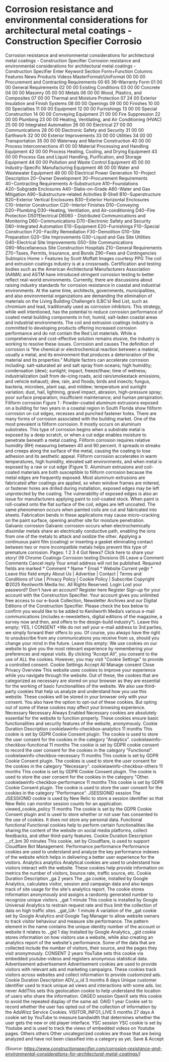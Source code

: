 # Corrosion resistance and environmental considerations for architectural metal coatings - Construction Specifier Corrosio

Corrosion resistance and environmental considerations for architectural metal coatings - Construction Specifier Corrosion resistance and environmental considerations for architectural metal coatings - Construction Specifier Enter Keyword Section Form+Function Columns Features News Products Videos MasterFormat/UniFormat 00 00 00 Procurement and Contracting Requirements 00 65 36–Warranty Form 01 00 00 General Requirements 02 00 00 Existing Conditions 03 00 00 Concrete 04 00 00 Masonry 05 00 00 Metals 06 00 00 Wood, Plastics, and Composites 07 00 00 Thermal and Moisture Protection 07 24 00 Exterior Insulation and Finish Systems 08 00 00 Openings 09 00 00 Finishes 10 00 00 Specialties 11 00 00 Equipment 12 00 00 Furnishings 13 00 00 Special Construction 14 00 00 Conveying Equipment 21 00 00 Fire Suppression 22 00 00 Plumbing 23 00 00 Heating, Ventilating, and Air Conditioning (HVAC) 25 00 00 Integrated Automation 26 00 00 Electrical 27 00 00 Communications 28 00 00 Electronic Safety and Security 31 00 00 Earthwork 32 00 00 Exterior Improvements 33 00 00 Utilities 34 00 00 Transportation 35 00 00 Waterway and Marine Construction 40 00 00 Process Interconnections 41 00 00 Material Processing and Handling Equipment 42 00 00 Process Heating, Cooling, and Drying Equipment 43 00 00 Process Gas and Liquid Handling, Purification, and Storage Equipment 44 00 00 Pollution and Waste Control Equipment 45 00 00 Industry-Specific Manufacturing Equipment 46 00 00 Water and Wastewater Equipment 48 00 00 Electrical Power Generation 10−Project Description 20−Owner Development 30−Procurement Requirements 40−Contracting Requirements A-Substructure A10−Foundations A20−Subgrade Enclosures A40−Slabs-on-Grade A60−Water and Gas Mitigation A90−Substructure-related Activities B-Shell B10−Superstructure B20−Exterior Vertical Enclosures B30−Exterior Horizontal Enclosures C10−Interior Construction C20−Interior Finishes D10−Conveying D20−Plumbing D30−Heating, Ventilation, and Air-conditioning D40−Fire Protection D50?Electrical D6060 - Distributed Communications and Monitoring D60−Communications D70−Electronic Safety and Security D80−Integrated Automation E10−Equipment E20−Furnishings F10−Special Construction F20−Facility Remediation F30−Demolition G10−Site Preparation G20−Site Improvements G30−Liquid and Gas Site Utilities G40−Electrical Site Improvements G50−Site Communications G90−Miscellaneous Site Construction Hospitals Z10−General Requirements Z70−Taxes, Permits, Insurance, and Bonds Z90−Fees and Contingencies Subtopics Home > Features by Scott Moffatt Images courtesy PPG The coil and extrusion coatings industry is at a crossroads. Certification and testing bodies such as the American Architectural Manufacturers Association (AAMA) and ASTM have introduced stringent corrosion testing to better reflect real-world environments. Currently, there are discussions about raising industry standards for corrosion resistance in coastal and industrial environments. At the same time, architects, governments, municipalities, and also environmental organizations are demanding the elimination of materials on the Living Building Challenge’s (LBC’s) Red List, such as chromium and lead, traditionally used as corrosion inhibitors. This strategy, while well intentioned, has the potential to reduce corrosion performance of coated metal building components in hot, humid, salt-laden coastal areas and industrial environments. The coil and extrusion coatings industry is committed to developing products offering increased corrosion performance and do not contain the Red List materials. While a comprehensive and cost-effective solution remains elusive, the industry is working to resolve these issues. Corrosion and causes The definition of corrosion is “the chemical or electrochemical reaction between a material, usually a metal, and its environment that produces a deterioration of the material and its properties.” Multiple factors can accelerate corrosion including: salt-saturated air and salt spray from oceans; high humidity; condensation (dew); sunlight; impact, freeze/thaw; time of wetness; industrialization (salt from de-icing roads, acid rain/smokestack emissions, and vehicle exhaust); dew, rain, and floods; birds and insects; fungus, bacteria, microbes, plant sap, and mildew; temperature and sunlight variation; dust, hail, lightning, gravel impact, abrasion, high-pressure spray; poor surface preparation; insufficient maintenance; and human perspiration. Filiform corrosion Figure 1 : Powder-coated aluminum extrusions exposed on a building for two years in a coastal region in South Florida show filiform corrosion on cut edges, recesses and punched fastener holes. There are many forms of corrosion associated with the building market. One of the most prevalent is filiform corrosion. It mostly occurs on aluminum substrates. This type of corrosion begins when a substrate metal is exposed by a deep scratch, or when a cut edge enables moisture to penetrate beneath a metal coating. Filiform corrosion requires relative humidity (RH) measuring between 40 and 90 percent. It spreads in streaks and creeps along the surface of the metal, causing the coating to lose adhesion and its aesthetic appeal. Filiform corrosion accelerates in warm temperatures, high humidity, elevated salt environments, and when metal is exposed by a raw or cut edge (Figure 1). Aluminum extrusions and coil-coated materials are both susceptible to filiform corrosion because the metal edges are frequently exposed. Most aluminum extrusions are fabricated after coatings are applied, so when window frames are mitered, or fastener holes are drilled during installation, exposed edges may be left unprotected by the coating. The vulnerability of exposed edges is also an issue for manufacturers applying paint to coil-coated stock. When paint is roll-coated onto the flat surface of the coil, edges are left uncoated. The same phenomenon occurs when painted coils are cut and fabricated into sheets. Fabrication bends in these applications may cause micro-cracking on the paint surface, opening another site for moisture penetration. Galvanic corrosion Galvanic corrosion occurs when electrochemically dissimilar metals share an electrically conductive path, enabling the ions from one of the metals to attack and oxidize the other. Applying a continuous paint film (coating) or inserting a gasket eliminating contact between two or more incompatible metals helps prevent this type of premature corrosion. Pages: 1 2 3 4 Got News? Click here to share your story! 09 Chrome Coatings Corrosion testing Divisions 05 Leave a Comment Comments Cancel reply Your email address will not be published. Required fields are marked * Comment * Name * Email * Website Current ye@r * Leave this field empty About Us | Advertise | Contact | Terms and Conditions of Use | Privacy Policy | Cookie Policy | Subscribe Copyright ©2025 Kenilworth Media Inc. All Rights Reserved. Login Lost your password? Don't have an account? Register here Register Sign-up for your account with the Construction Specifier. Your account gives you unlimited free access to our e-book Collection, Newsletter Archives and our Digital Editions of the Construction Specifier. Please check the box below to confirm you would like to be added to Kenilworth Media’s various e-mail communications (includes e-newsletters, digital editions of the magazine, a survey now and then, and offers to the design-build industry*). Leave this empty: YES, I CONSENT *We do not sell your e-mail address to 3rd parties, we simply forward their offers to you. Of course, you always have the right to unsubscribe from any communications you receive from us, should you change your mind in the future. Leave this empty: We use cookies on our website to give you the most relevant experience by remembering your preferences and repeat visits. By clicking “Accept All”, you consent to the use of ALL the cookies. However, you may visit "Cookie Settings" to provide a controlled consent. Cookie Settings Accept All Manage consent Close Privacy Overview This website uses cookies to improve your experience while you navigate through the website. Out of these, the cookies that are categorized as necessary are stored on your browser as they are essential for the working of basic functionalities of the website. We also use third-party cookies that help us analyze and understand how you use this website. These cookies will be stored in your browser only with your consent. You also have the option to opt-out of these cookies. But opting out of some of these cookies may affect your browsing experience. Necessary Necessary Always Enabled Necessary cookies are absolutely essential for the website to function properly. These cookies ensure basic functionalities and security features of the website, anonymously. Cookie Duration Description cookielawinfo-checkbox-analytics 11 months This cookie is set by GDPR Cookie Consent plugin. The cookie is used to store the user consent for the cookies in the category "Analytics". cookielawinfo-checkbox-functional 11 months The cookie is set by GDPR cookie consent to record the user consent for the cookies in the category "Functional". cookielawinfo-checkbox-necessary 11 months This cookie is set by GDPR Cookie Consent plugin. The cookies is used to store the user consent for the cookies in the category "Necessary". cookielawinfo-checkbox-others 11 months This cookie is set by GDPR Cookie Consent plugin. The cookie is used to store the user consent for the cookies in the category "Other. cookielawinfo-checkbox-performance 11 months This cookie is set by GDPR Cookie Consent plugin. The cookie is used to store the user consent for the cookies in the category "Performance". JSESSIONID session The JSESSIONID cookie is used by New Relic to store a session identifier so that New Relic can monitor session counts for an application. viewed_cookie_policy 11 months The cookie is set by the GDPR Cookie Consent plugin and is used to store whether or not user has consented to the use of cookies. It does not store any personal data. Functional functional Functional cookies help to perform certain functionalities like sharing the content of the website on social media platforms, collect feedbacks, and other third-party features. Cookie Duration Description __cf_bm 30 minutes This cookie, set by Cloudflare, is used to support Cloudflare Bot Management. Performance performance Performance cookies are used to understand and analyze the key performance indexes of the website which helps in delivering a better user experience for the visitors. Analytics analytics Analytical cookies are used to understand how visitors interact with the website. These cookies help provide information on metrics the number of visitors, bounce rate, traffic source, etc. Cookie Duration Description _ga 2 years The _ga cookie, installed by Google Analytics, calculates visitor, session and campaign data and also keeps track of site usage for the site's analytics report. The cookie stores information anonymously and assigns a randomly generated number to recognize unique visitors. _gat 1 minute This cookie is installed by Google Universal Analytics to restrain request rate and thus limit the collection of data on high traffic sites. _gat_UA- 1 minute A variation of the _gat cookie set by Google Analytics and Google Tag Manager to allow website owners to track visitor behaviour and measure site performance. The pattern element in the name contains the unique identity number of the account or website it relates to. _gid 1 day Installed by Google Analytics, _gid cookie stores information on how visitors use a website, while also creating an analytics report of the website's performance. Some of the data that are collected include the number of visitors, their source, and the pages they visit anonymously. CONSENT 2 years YouTube sets this cookie via embedded youtube-videos and registers anonymous statistical data. Advertisement advertisement Advertisement cookies are used to provide visitors with relevant ads and marketing campaigns. These cookies track visitors across websites and collect information to provide customized ads. Cookie Duration Description ADV_u_id 3 months 8 days Unique customer identifier used to track unique ad views and interactions with some ads. loc never AddThis sets this geolocation cookie to help understand the location of users who share the information. OAGEO session OpenX sets this cookie to avoid the repeated display of the same ad. OAID 1 year Cookie set to record whether the user has opted out of the collection of information by the AdsWizz Service Cookies. VISITOR_INFO1_LIVE 5 months 27 days A cookie set by YouTube to measure bandwidth that determines whether the user gets the new or old player interface. YSC session YSC cookie is set by Youtube and is used to track the views of embedded videos on Youtube pages. Others others Other uncategorized cookies are those that are being analyzed and have not been classified into a category as yet. Save & Accept

*(Source: https://www.constructionspecifier.com/corrosion-resistance-and-environmental-considerations-for-architectural-metal-coatings/)*